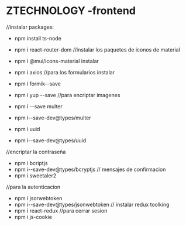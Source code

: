 # ZTECHNOLOGY -frontend
//instalar packages:
- npm install  ts-node
- npm i react-router-dom
//instalar los paquetes de iconos de material
- npm i @mui/icons-material
instalar
- npm  i axios
//para los formularios instalar 
- npm i formik--save
- npm i yup --save
//para encriptar imagenes
- npm i --save multer
- npm i--save-dev@types/multer

- npm i uuid
- npm i--save-dev@types/uuid

//encriptar la contraseña
- npm i bcriptjs
- npm i--save-dev@types/bcryptjs
// mensajes de confirmacion
- npm i sweetaler2

//para la autenticacion
- npm i jsorwebtoken
- npm i--save-dev@types/jsonwebtoken
// instalar redux toolking
- npm i react-redux
//para cerrar sesion
- npm i js-cookie


